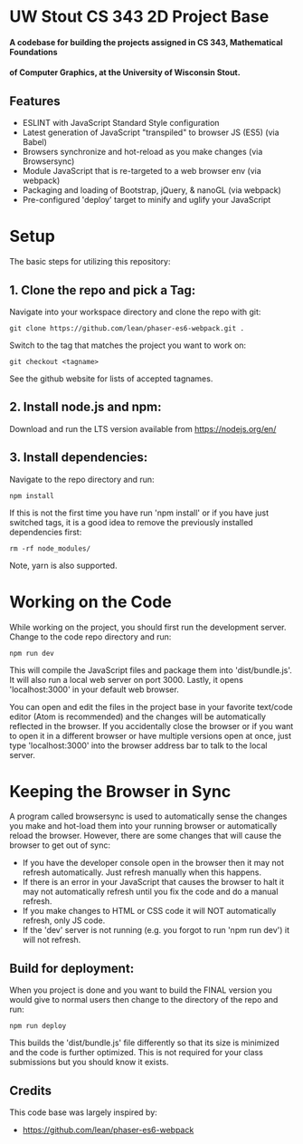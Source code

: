 # UW Stout CS 343 2D Project Base
#### A codebase for building the projects assigned in CS 343, Mathematical Foundations
#### of Computer Graphics, at the University of Wisconsin Stout.

## Features
- ESLINT with JavaScript Standard Style configuration
- Latest generation of JavaScript "transpiled" to browser JS (ES5) (via Babel)
- Browsers synchronize and hot-reload as you make changes (via Browsersync)
- Module JavaScript that is re-targeted to a web browser env (via webpack)
- Packaging and loading of Bootstrap, jQuery, & nanoGL (via webpack)
- Pre-configured 'deploy' target to minify and uglify your JavaScript

# Setup
The basic steps for utilizing this repository:

## 1. Clone the repo and pick a Tag:

Navigate into your workspace directory and clone the repo with git:

```
git clone https://github.com/lean/phaser-es6-webpack.git .
```

Switch to the tag that matches the project you want to work on:

```
git checkout <tagname>
```

See the github website for lists of accepted tagnames.

## 2. Install node.js and npm:

Download and run the LTS version available from https://nodejs.org/en/

## 3. Install dependencies:

Navigate to the repo directory and run:

```
npm install
```

If this is not the first time you have run 'npm install' or if you have just switched
tags, it is a good idea to remove the previously installed dependencies first:

```
rm -rf node_modules/
```

Note, yarn is also supported.

# Working on the Code

While working on the project, you should first run the development server.  Change to
the code repo directory and run:

```
npm run dev
```

This will compile the JavaScript files and package them into 'dist/bundle.js'. It will
also run a local web server on port 3000. Lastly, it opens 'localhost:3000' in your
default web browser.

You can open and edit the files in the project base in your favorite text/code editor
(Atom is recommended) and the changes will be automatically reflected in the browser.
If you accidentally close the browser or if you want to open it in a different browser
or have multiple versions open at once, just type 'localhost:3000' into the browser
address bar to talk to the local server.

# Keeping the Browser in Sync

A program called browsersync is used to automatically sense the changes you make and
hot-load them into your running browser or automatically reload the browser.  However,
there are some changes that will cause the browser to get out of sync:

* If you have the developer console open in the browser then it may not refresh automatically.  Just refresh manually when this happens.
* If there is an error in your JavaScript that causes the browser to halt it may not automatically refresh until you fix the code and do a manual refresh.
* If you make changes to HTML or CSS code it will NOT automatically refresh, only JS code.
* If the 'dev' server is not running (e.g. you forgot to run 'npm run dev') it will not refresh.

## Build for deployment:

When you project is done and you want to build the FINAL version you would give to normal users
then change to the directory of the repo and run:

```
npm run deploy
```

This builds the 'dist/bundle.js' file differently so that its size is minimized and the code is
further optimized. This is not required for your class submissions but you should know it exists.

## Credits
This code base was largely inspired by:

* https://github.com/lean/phaser-es6-webpack
